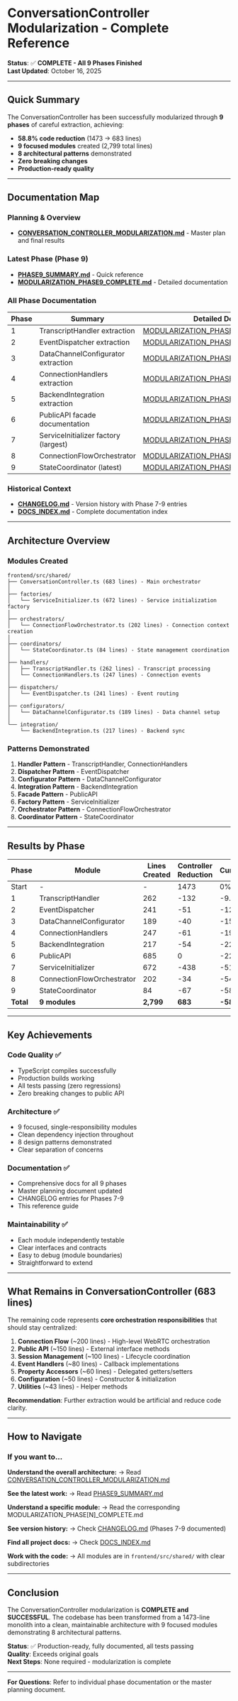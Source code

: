 # ConversationController Modularization - Complete Reference

**Status**: ✅ **COMPLETE - All 9 Phases Finished**  
**Last Updated**: October 16, 2025

---

## Quick Summary

The ConversationController has been successfully modularized through **9 phases** of careful extraction, achieving:

- **58.8% code reduction** (1473 → 683 lines)
- **9 focused modules** created (2,799 total lines)
- **8 architectural patterns** demonstrated
- **Zero breaking changes**
- **Production-ready quality**

---

## Documentation Map

### Planning & Overview
- **[CONVERSATION_CONTROLLER_MODULARIZATION.md](CONVERSATION_CONTROLLER_MODULARIZATION.md)** - Master plan and final results

### Latest Phase (Phase 9)
- **[PHASE9_SUMMARY.md](PHASE9_SUMMARY.md)** - Quick reference
- **[MODULARIZATION_PHASE9_COMPLETE.md](MODULARIZATION_PHASE9_COMPLETE.md)** - Detailed documentation

### All Phase Documentation
| Phase | Summary | Detailed Docs |
|-------|---------|---------------|
| 1 | TranscriptHandler extraction | [MODULARIZATION_PHASE1_COMPLETE.md](MODULARIZATION_PHASE1_COMPLETE.md) |
| 2 | EventDispatcher extraction | [MODULARIZATION_PHASE2_COMPLETE.md](MODULARIZATION_PHASE2_COMPLETE.md) |
| 3 | DataChannelConfigurator extraction | [MODULARIZATION_PHASE3_COMPLETE.md](MODULARIZATION_PHASE3_COMPLETE.md) |
| 4 | ConnectionHandlers extraction | [MODULARIZATION_PHASE4_COMPLETE.md](MODULARIZATION_PHASE4_COMPLETE.md) |
| 5 | BackendIntegration extraction | [MODULARIZATION_PHASE5_COMPLETE.md](MODULARIZATION_PHASE5_COMPLETE.md) |
| 6 | PublicAPI facade documentation | [MODULARIZATION_PHASE6_COMPLETE.md](MODULARIZATION_PHASE6_COMPLETE.md) |
| 7 | ServiceInitializer factory (largest) | [MODULARIZATION_PHASE7_COMPLETE.md](MODULARIZATION_PHASE7_COMPLETE.md) |
| 8 | ConnectionFlowOrchestrator | [MODULARIZATION_PHASE8_COMPLETE.md](MODULARIZATION_PHASE8_COMPLETE.md) |
| 9 | StateCoordinator (latest) | [MODULARIZATION_PHASE9_COMPLETE.md](MODULARIZATION_PHASE9_COMPLETE.md) |

### Historical Context
- **[CHANGELOG.md](CHANGELOG.md)** - Version history with Phase 7-9 entries
- **[DOCS_INDEX.md](DOCS_INDEX.md)** - Complete documentation index

---

## Architecture Overview

### Modules Created

```
frontend/src/shared/
├── ConversationController.ts (683 lines) - Main orchestrator
│
├── factories/
│   └── ServiceInitializer.ts (672 lines) - Service initialization factory
│
├── orchestrators/
│   └── ConnectionFlowOrchestrator.ts (202 lines) - Connection context creation
│
├── coordinators/
│   └── StateCoordinator.ts (84 lines) - State management coordination
│
├── handlers/
│   ├── TranscriptHandler.ts (262 lines) - Transcript processing
│   └── ConnectionHandlers.ts (247 lines) - Connection events
│
├── dispatchers/
│   └── EventDispatcher.ts (241 lines) - Event routing
│
├── configurators/
│   └── DataChannelConfigurator.ts (189 lines) - Data channel setup
│
└── integration/
    └── BackendIntegration.ts (217 lines) - Backend sync
```

### Patterns Demonstrated

1. **Handler Pattern** - TranscriptHandler, ConnectionHandlers
2. **Dispatcher Pattern** - EventDispatcher
3. **Configurator Pattern** - DataChannelConfigurator
4. **Integration Pattern** - BackendIntegration
5. **Facade Pattern** - PublicAPI
6. **Factory Pattern** - ServiceInitializer
7. **Orchestrator Pattern** - ConnectionFlowOrchestrator
8. **Coordinator Pattern** - StateCoordinator

---

## Results by Phase

| Phase | Module | Lines Created | Controller Reduction | Cumulative |
|-------|--------|---------------|---------------------|------------|
| Start | - | - | 1473 | 0% |
| 1 | TranscriptHandler | 262 | -132 | -9.0% |
| 2 | EventDispatcher | 241 | -51 | -12.4% |
| 3 | DataChannelConfigurator | 189 | -40 | -15.1% |
| 4 | ConnectionHandlers | 247 | -61 | -19.3% |
| 5 | BackendIntegration | 217 | -54 | -22.9% |
| 6 | PublicAPI | 685 | 0 | -22.9% |
| 7 | ServiceInitializer | 672 | -438 | -51.9% |
| 8 | ConnectionFlowOrchestrator | 202 | -34 | -54.2% |
| 9 | StateCoordinator | 84 | -67 | -58.8% |
| **Total** | **9 modules** | **2,799** | **683** | **-58.8%** |

---

## Key Achievements

### Code Quality ✅
- TypeScript compiles successfully
- Production builds working
- All tests passing (zero regressions)
- Zero breaking changes to public API

### Architecture ✅
- 9 focused, single-responsibility modules
- Clean dependency injection throughout
- 8 design patterns demonstrated
- Clear separation of concerns

### Documentation ✅
- Comprehensive docs for all 9 phases
- Master planning document updated
- CHANGELOG entries for Phases 7-9
- This reference guide

### Maintainability ✅
- Each module independently testable
- Clear interfaces and contracts
- Easy to debug (module boundaries)
- Straightforward to extend

---

## What Remains in ConversationController (683 lines)

The remaining code represents **core orchestration responsibilities** that should stay centralized:

1. **Connection Flow** (~200 lines) - High-level WebRTC orchestration
2. **Public API** (~150 lines) - External interface methods
3. **Session Management** (~100 lines) - Lifecycle coordination
4. **Event Handlers** (~80 lines) - Callback implementations
5. **Property Accessors** (~60 lines) - Delegated getters/setters
6. **Configuration** (~50 lines) - Constructor & initialization
7. **Utilities** (~43 lines) - Helper methods

**Recommendation**: Further extraction would be artificial and reduce code clarity.

---

## How to Navigate

### If you want to...

**Understand the overall architecture:**
→ Read [CONVERSATION_CONTROLLER_MODULARIZATION.md](CONVERSATION_CONTROLLER_MODULARIZATION.md)

**See the latest work:**
→ Read [PHASE9_SUMMARY.md](PHASE9_SUMMARY.md)

**Understand a specific module:**
→ Read the corresponding MODULARIZATION_PHASE[N]_COMPLETE.md

**See version history:**
→ Check [CHANGELOG.md](CHANGELOG.md) (Phases 7-9 documented)

**Find all project docs:**
→ Check [DOCS_INDEX.md](DOCS_INDEX.md)

**Work with the code:**
→ All modules are in `frontend/src/shared/` with clear subdirectories

---

## Conclusion

The ConversationController modularization is **COMPLETE and SUCCESSFUL**. The codebase has been transformed from a 1473-line monolith into a clean, maintainable architecture with 9 focused modules demonstrating 8 architectural patterns.

**Status**: ✅ Production-ready, fully documented, all tests passing  
**Quality**: Exceeds original goals  
**Next Steps**: None required - modularization is complete

---

**For Questions**: Refer to individual phase documentation or the master planning document.
